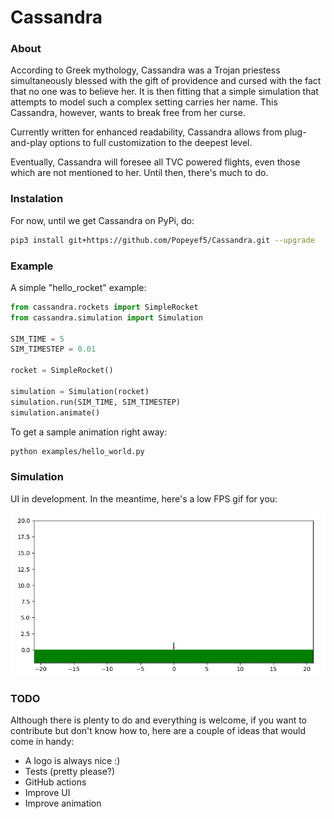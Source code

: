 # Cassandra

### About

According to Greek mythology, Cassandra was a Trojan priestess simultaneously blessed with the gift of providence and cursed with the fact that no one was to believe her. It is then fitting that a simple simulation that attempts to model such a complex setting carries her name. This Cassandra, however, wants to break free from her curse. 

Currently written for enhanced readability, Cassandra allows from plug-and-play options to full customization to the deepest level.

Eventually, Cassandra will foresee all TVC powered flights, even those which are not mentioned to her. Until then, there's much to do.

### Instalation

For now, until we get Cassandra on PyPi, do:

```bash
pip3 install git+https://github.com/Popeyef5/Cassandra.git --upgrade
```

### Example

A simple "hello_rocket" example:

```python
from cassandra.rockets import SimpleRocket
from cassandra.simulation import Simulation

SIM_TIME = 5
SIM_TIMESTEP = 0.01

rocket = SimpleRocket()

simulation = Simulation(rocket)
simulation.run(SIM_TIME, SIM_TIMESTEP)
simulation.animate()
```

To get a sample animation right away:

```bash
python examples/hello_world.py
```

### Simulation

UI in development. In the meantime, here's a low FPS gif for you:

<p align="center">
  <img src="https://raw.githubusercontent.com/Popeyef5/Cassandra/master/docs/images/early_sim.gif">
</p> 

### TODO

Although there is plenty to do and everything is welcome, if you want to contribute but don't know how to, here are a couple of ideas that would come in handy:

* A logo is always nice :)
* Tests (pretty please?)
* GitHub actions
* Improve UI
* Improve animation

